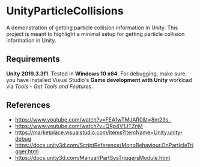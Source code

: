 # UnityParticleCollisions
A demonstration of getting particle collision information in Unity.
This project is meant to highlight a minimal setup for getting particle collision information in Unity.

## Requirements
**Unity 2019.3.3f1**. Tested in **Windows 10 x64**.
For debugging, make sure you have installed Visual Studio's **Game development with Unity** workload via *Tools - Get Tools and Features*.

## References
- https://www.youtube.com/watch?v=FEA1wTMJAR0&t=8m23s  
- https://www.youtube.com/watch?v=QRp4V1JTZnM
- https://marketplace.visualstudio.com/items?itemName=Unity.unity-debug
- https://docs.unity3d.com/ScriptReference/MonoBehaviour.OnParticleTrigger.html
- https://docs.unity3d.com/Manual/PartSysTriggersModule.html